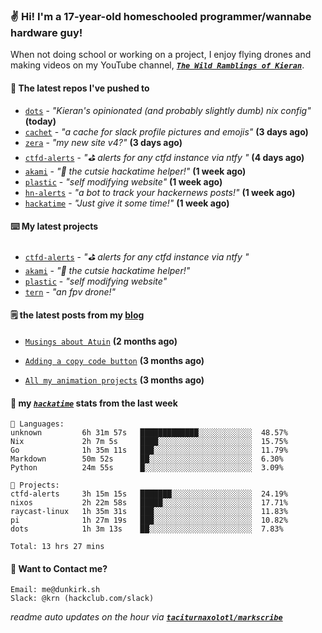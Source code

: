 ### ✌️ Hi! I'm a 17-year-old homeschooled programmer/wannabe hardware guy!

When not doing school or working on a project, I enjoy flying drones and making videos on my YouTube channel, [**_`The Wild Ramblings of Kieran`_**](https://youtube.com/@kieran.rambles).

#### 👷 The latest repos I've pushed to

- [`dots`](https://github.com/taciturnaxolotl/dots) - _"Kieran's opinionated (and probably slightly dumb) nix config"_ **(today)**
- [`cachet`](https://github.com/taciturnaxolotl/cachet) - _"a cache for slack profile pictures and emojis"_ **(3 days ago)**
- [`zera`](https://github.com/taciturnaxolotl/zera) - _"my new site v4?"_ **(3 days ago)**
- [`ctfd-alerts`](https://github.com/taciturnaxolotl/ctfd-alerts) - _"⛳ alerts for any ctfd instance via ntfy "_ **(4 days ago)**
- [`akami`](https://github.com/taciturnaxolotl/akami) - _"🌷 the cutsie hackatime helper!"_ **(1 week ago)**
- [`plastic`](https://github.com/taciturnaxolotl/plastic) - _"self modifying website"_ **(1 week ago)**
- [`hn-alerts`](https://github.com/taciturnaxolotl/hn-alerts) - _"a bot to track your hackernews posts!"_ **(1 week ago)**
- [`hackatime`](https://github.com/hackclub/hackatime) - _"Just give it some time!"_ **(1 week ago)**

#### ⌨️ My latest projects

- [`ctfd-alerts`](https://github.com/taciturnaxolotl/ctfd-alerts) - _"⛳ alerts for any ctfd instance via ntfy "_
- [`akami`](https://github.com/taciturnaxolotl/akami) - _"🌷 the cutsie hackatime helper!"_
- [`plastic`](https://github.com/taciturnaxolotl/plastic) - _"self modifying website"_
- [`tern`](https://github.com/taciturnaxolotl/tern) - _"an fpv drone!"_

#### 🗒️ the latest posts from my [blog](https://dunkirk.sh)

- [`Musings about Atuin`](https://dunkirk.sh/blog/atuin/) **(2 months ago)**

- [`Adding a copy code button`](https://dunkirk.sh/blog/adding-a-copy-button/) **(3 months ago)**

- [`All my animation projects`](https://dunkirk.sh/blog/my-animations/) **(3 months ago)**



#### 📡 my [_`hackatime`_](https://waka.hackclub.com) stats from the last week

```text
💾 Languages:
unknown         6h 31m 57s   █████████████░░░░░░░░░░░░  48.57%
Nix             2h 7m 5s     ████░░░░░░░░░░░░░░░░░░░░░  15.75%
Go              1h 35m 11s   ███░░░░░░░░░░░░░░░░░░░░░░  11.79%
Markdown        50m 52s      ██░░░░░░░░░░░░░░░░░░░░░░░  6.30%
Python          24m 55s      █░░░░░░░░░░░░░░░░░░░░░░░░  3.09%

💼 Projects:
ctfd-alerts     3h 15m 15s   ███████░░░░░░░░░░░░░░░░░░  24.19%
nixos           2h 22m 58s   █████░░░░░░░░░░░░░░░░░░░░  17.71%
raycast-linux   1h 35m 31s   ███░░░░░░░░░░░░░░░░░░░░░░  11.83%
pi              1h 27m 19s   ███░░░░░░░░░░░░░░░░░░░░░░  10.82%
dots            1h 3m 13s    ██░░░░░░░░░░░░░░░░░░░░░░░  7.83%

Total: 13 hrs 27 mins
```

#### 📮 Want to Contact me?

```text
Email: me@dunkirk.sh
Slack: @krn (hackclub.com/slack)
```

_readme auto updates on the hour via [**`taciturnaxolotl/markscribe`**](https://github.com/taciturnaxolotl/markscribe)_
